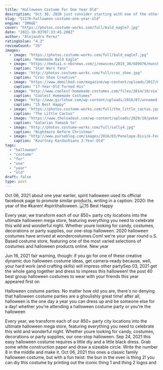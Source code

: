 ```yaml
---
title: "Halloween Costume For One Year Old"
description: "Oct 30, 2020 just consider starting with one of the other 364 days of the year and not on halloween when you cant stop rubbing the coconuts on your hula girl costume. Just..No. The good news is covid basically ruined halloween this year (is that a silver lining?!), eliminating (most?!) crowded costume"
slug: "51176-halloween-costume-one-year-old"
engine: "IMAGE"
cover: "https://photos.costume-works.com/full/bald_eagle7.jpg"
date: "2021-10-03T07:33:45.208Z"
author: "Alejandro Perez"
ratingValue: "4.3"
reviewCount: "35"
images:
  - image: "https://photos.costume-works.com/full/bald_eagle7.jpg"
    caption: "Homemade Bald Eagle"
  - image: "https://media1.s-nbcnews.com/j/newscms/2015_30/689876/munchkin-dog-ewok-today-150721-tease_bb0e772c54f339f6aa0d87d1f9c18917.1200;630;7;70;2.jpg"
    caption: "Star Wars fans"
  - image: "http://photos.costume-works.com/full/croc_shoe.jpg"
    caption: "Croc Shoe Creative"
  - image: "https://www.demilked.com/magazine/wp-content/uploads/2017/09/59abb8c88cf37-clown-child-photoshoot-movie-it-pennywise-eagan-tilghman-8.jpg"
    caption: "17-Year-Old Turned His"
  - image: "http://www.coolest-homemade-costumes.com/files/2014/10/violet-1.jpg"
    caption: "Coolest Homemade Costumes"
  - image: "http://www.girlshue.com/wp-content/uploads/2016/07/unnamed-file-2680.jpg"
    caption: "15 Best Happy"
  - image: "https://photos.costume-works.com/full/the_little_cactus.jpg"
    caption: "The Little Cactus"
  - image: "https://www.theloadout.com/wp-content/uploads/2020/10/pokemon-go-halloween-2020.jpg"
    caption: "Galarian Yamask to"
  - image: "http://photos.costume-works.com/full/sally4.jpg"
    caption: "Nightmare Before Christmas"
  - image: "http://www.purseblog.com/images/2016/03/Penelope-Disick-Fendi-Micro-Peekaboo-Bag-6.jpg"
    caption: "Kourtney Kardashians 3-Year-Old"
tags:
  - "halloween"
  - "costume"
  - "for"
  - "one"
  - "year"
  - "old"
draft: false
type: post
---
```


Oct 06, 2021 about one year earlier, spirit halloween used its official facebook page to promote similar products, writing in a caption: 2020: the year of the #karen! #spirithalloween.
![15 Best Happy](http://www.girlshue.com/wp-content/uploads/2016/07/unnamed-file-2680.jpg "15 Best Happy")

Every year, we transform each of our 850+ party city locations into the ultimate halloween mega store, featuring everything you need to celebrate this wild and wonderful night. Whether youre looking for candy, costumes, decorations or party supplies, our one-stop halloween. 2020 halloween costumes have arrived at wondercostumes.Com! we&#39;re your year round u.S. Based costume store, featuring one of the most varied selections of costumes and halloween products online. New year
<!--inArticleAds-->

<!--galleryOne-->

Jun 16, 2021 fair warning, though: if you go for one of these creative dynamic duo halloween costume ideas, get camera-ready because, well, your hard work (and crafting skills) will impress other partySep 03, 2021 get the whole gang together and dress to impress this halloween! the post 40 best group halloween costumes to wear with your friends this year appeared first on
<!--inArticleAds-->

<!--galleryTwo-->

Halloween costume parties. No matter how old you are, there's no denying that halloween costume parties are a ghoulishly great time! after all, halloween is the one day a year you can dress up and be someone else for a day! whether you're attending a halloween costume party or you're the halloween
<!--galleryThree-->

Every year, we transform each of our 850+ party city locations into the ultimate halloween mega store, featuring everything you need to celebrate this wild and wonderful night. Whether youre looking for candy, costumes, decorations or party supplies, our one-stop halloween. Sep 24, 2021 this easy halloween costume requires a little diy and a little black dress. Grab some white construction paper and draw a sizeable circle. Write the number 8 in the middle and make it. Oct 06, 2021 this ones a classic family halloween costume, but with a fun twist: the bun in the oven is thing 2! you can diy this costume by printing out the iconic thing 1 and thing 2 logos and